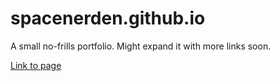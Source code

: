 # spacenerden.github.io
A small no-frills portfolio. Might expand it with more links soon.

[Link to page](spacenerden.github.io)
